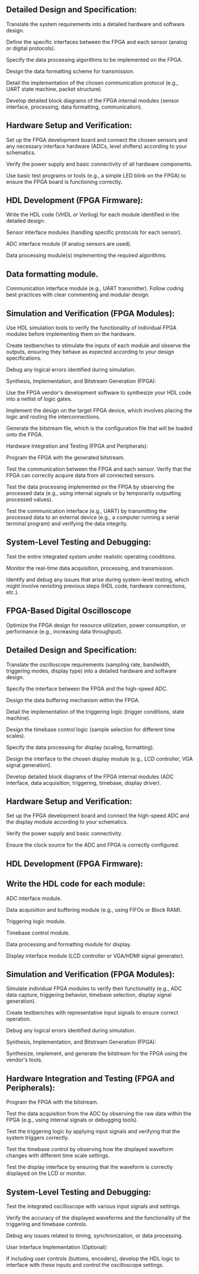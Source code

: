 ## Detailed Design and Specification:

Translate the system requirements into a detailed hardware and software design.

Define the specific interfaces between the FPGA and each sensor (analog or digital protocols).

Specify the data processing algorithms to be implemented on the FPGA.

Design the data formatting scheme for transmission.

Detail the implementation of the chosen communication protocol (e.g., UART state machine, packet structure).

Develop detailed block diagrams of the FPGA internal modules (sensor interface, processing, data formatting, communication).

## Hardware Setup and Verification:




Set up the FPGA development board and connect the chosen sensors and any necessary interface hardware (ADCs, level shifters) according to your schematics.

Verify the power supply and basic connectivity of all hardware components.

Use basic test programs or tools (e.g., a simple LED blink on the FPGA) to ensure the FPGA board is functioning correctly.

## HDL Development (FPGA Firmware):



Write the HDL code (VHDL or Verilog) for each module identified in the detailed design:

Sensor interface modules (handling specific protocols for each sensor).

ADC interface module (if analog sensors are used).

Data processing module(s) implementing the required algorithms.


## Data formatting module.

Communication interface module (e.g., UART transmitter).
Follow coding best practices with clear commenting and modular design.

## Simulation and Verification (FPGA Modules):



Use HDL simulation tools to verify the functionality of individual FPGA modules before implementing them on the hardware.

Create testbenches to stimulate the inputs of each module and observe the outputs, ensuring they behave as expected according to your design specifications.


Debug any logical errors identified during simulation.

Synthesis, Implementation, and Bitstream Generation (FPGA):



Use the FPGA vendor's development software to synthesize your HDL code into a netlist of logic gates.

Implement the design on the target FPGA device, which involves placing the logic and routing the interconnections.

Generate the bitstream file, which is the configuration file that will be loaded onto the FPGA.

Hardware Integration and Testing (FPGA and Peripherals):


Program the FPGA with the generated bitstream.


Test the communication between the FPGA and each sensor. Verify that the FPGA can correctly acquire data from all connected sensors.

Test the data processing implemented on the FPGA by observing the processed data (e.g., using internal signals or by temporarily outputting processed values).

Test the communication interface (e.g., UART) by transmitting the processed data to an external device (e.g., a computer running a serial terminal program) and verifying the data integrity.

## System-Level Testing and Debugging:



Test the entire integrated system under realistic operating conditions.

Monitor the real-time data acquisition, processing, and transmission.

Identify and debug any issues that arise during system-level testing, which might involve revisiting previous steps (HDL code, hardware connections, etc.).

## FPGA-Based Digital Oscilloscope

Optimize the FPGA design for resource utilization, power consumption, or performance (e.g., increasing data throughput).

## Detailed Design and Specification:

Translate the oscilloscope requirements (sampling rate, bandwidth, triggering modes, display type) into a detailed hardware and software design.

Specify the interface between the FPGA and the high-speed ADC.

Design the data buffering mechanism within the FPGA.

Detail the implementation of the triggering logic (trigger conditions, state machine).

Design the timebase control logic (sample selection for different time scales).

Specify the data processing for display (scaling, formatting).

Design the interface to the chosen display module (e.g., LCD controller, VGA signal generation).

Develop detailed block diagrams of the FPGA internal modules (ADC interface, data acquisition, triggering, timebase, display driver).

## Hardware Setup and Verification:




Set up the FPGA development board and connect the high-speed ADC and the display module according to your schematics.

Verify the power supply and basic connectivity.

Ensure the clock source for the ADC and FPGA is correctly configured.

## HDL Development (FPGA Firmware):



## Write the HDL code for each module:

ADC interface module.

Data acquisition and buffering module (e.g., using FIFOs or Block RAM).

Triggering logic module.

Timebase control module.

Data processing and formatting module for display.

Display interface module (LCD controller or VGA/HDMI signal generator).

## Simulation and Verification (FPGA Modules):



Simulate individual FPGA modules to verify their functionality (e.g., ADC data capture, triggering behavior, timebase selection, display signal generation).

Create testbenches with representative input signals to ensure correct operation.

Debug any logical errors identified during simulation.

Synthesis, Implementation, and Bitstream Generation (FPGA):




Synthesize, implement, and generate the bitstream for the FPGA using the vendor's tools.

## Hardware Integration and Testing (FPGA and Peripherals):



Program the FPGA with the bitstream.

Test the data acquisition from the ADC by observing the raw data within the FPGA (e.g., using internal signals or debugging tools).

Test the triggering logic by applying input signals and verifying that the system triggers correctly.

Test the timebase control by observing how the displayed waveform changes with different time scale settings.

Test the display interface by ensuring that the waveform is correctly displayed on the LCD or monitor.

## System-Level Testing and Debugging:



Test the integrated oscilloscope with various input signals and settings.

Verify the accuracy of the displayed waveforms and the functionality of the triggering and timebase controls.

Debug any issues related to timing, synchronization, or data processing.

User Interface Implementation (Optional):



If including user controls (buttons, encoders), develop the HDL logic to interface with these inputs and control the oscilloscope settings.



